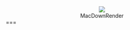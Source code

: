 
<center><img src="https://upload.wikimedia.org/wikipedia/en/5/59/Under_construction_svg.svg"></center>

<center>MacDownRender</center>
===
<!-- # MacDownRender

[![CI Status](http://img.shields.io/travis/CodeEagle/MacDownRender.svg?style=flat)](https://travis-ci.org/CodeEagle/MacDownRender)
[![Version](https://img.shields.io/cocoapods/v/MacDownRender.svg?style=flat)](http://cocoapods.org/pods/MacDownRender)
[![License](https://img.shields.io/cocoapods/l/MacDownRender.svg?style=flat)](http://cocoapods.org/pods/MacDownRender)
[![Platform](https://img.shields.io/cocoapods/p/MacDownRender.svg?style=flat)](http://cocoapods.org/pods/MacDownRender)

## Example

To run the example project, clone the repo, and run `pod install` from the Example directory first.

## Requirements

## Installation

MacDownRender is available through [CocoaPods](http://cocoapods.org). To install
it, simply add the following line to your Podfile:

```ruby
pod "MacDownRender"
```

## Author

CodeEagle, stasura@hotmail.com

## License

MacDownRender is available under the MIT license. See the LICENSE file for more info. -->
